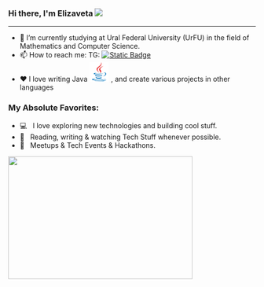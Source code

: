 ### Hi there, I'm Elizaveta <img src="https://media.giphy.com/media/mGcNjsfWAjY5AEZNw6/giphy.gif" width="50">
----

- 🌱 I’m currently studying at Ural Federal University (UrFU) in the field of Mathematics and Computer Science.
- 📫 How to reach me: TG: [![Static Badge](https://img.shields.io/badge/Telegram-%40eveprova-red?style=flat&logo=Telegram&logoColor=white&color=red&link=https%3A%2F%2Ft.me%2Feveprova)](https://t.me/eveprova)
- ❤️ I love writing Java <img src="https://github.com/devicons/devicon/blob/master/icons/java/java-original.svg" title="java" alt="java" width="40" height="40"/>&nbsp;, and create various projects in other languages
### My Absolute Favorites:

- 💻 &nbsp; I love exploring new technologies and building cool stuff.
- 📰 &nbsp; Reading, writing & watching Tech Stuff whenever possible.
- 🍕 &nbsp; Meetups & Tech Events & Hackathons.
<img align="left" height="250" width="375" alt="" src="https://raw.githubusercontent.com/iampavangandhi/iampavangandhi/master/gifs/coder.gif" />


